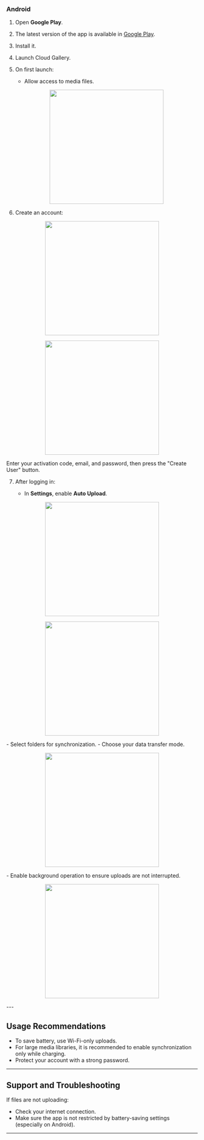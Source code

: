 ### Android

1. Open **Google Play**.

2. The latest version of the app is available in [Google Play](https://play.google.com/store/apps/details?id=app.myclick.gallery).

3. Install it.

4. Launch Cloud Gallery.

5. On first launch:

   * Allow access to media files.

    <p align="center"><img src="/ru/2025-08-11 13.44.32.jpg" width="300"></p>

6. Create an account:

<p align="center"><img src="/ru/2025-08-11 13.13.08.jpg" width="300"></p> 
<p align="center"><img src="/ru/2025-08-11 13.13.11.jpg" width="300"></p> 
Enter your activation code, email, and password, then press the "Create User" button.

7. After logging in:

   * In **Settings**, enable **Auto Upload**.

 <p align="center"><img src="/ru/2025-08-11 13.12.51.jpg" width="300"></p> 
 <p align="center"><img src="/ru/2025-08-11 14.14.56.jpg" width="300"></p> 
   - Select folders for synchronization.
   - Choose your data transfer mode.
    <p align="center"><img src="/ru/2025-08-11 13.13.00.jpg" width="300"></p> 
   - Enable background operation to ensure uploads are not interrupted.
     <p align="center"><img src="/ru/2025-08-2112311311113.jpg" width="300"></p> 
---

## Usage Recommendations

* To save battery, use Wi-Fi-only uploads.
* For large media libraries, it is recommended to enable synchronization only while charging.
* Protect your account with a strong password.

---

## Support and Troubleshooting

If files are not uploading:

* Check your internet connection.
* Make sure the app is not restricted by battery-saving settings (especially on Android).

---
